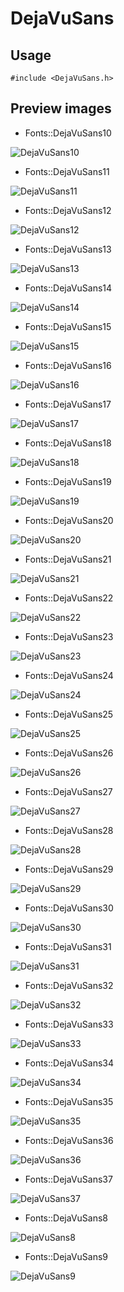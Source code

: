 DejaVuSans
==========

Usage
------

    #include <DejaVuSans.h>

Preview images
--------------
* Fonts::DejaVuSans10 

![DejaVuSans10](https://raw.githubusercontent.com/Cariad/DejaVuSans/master/Preview/DejaVuSans10.png)

* Fonts::DejaVuSans11 

![DejaVuSans11](https://raw.githubusercontent.com/Cariad/DejaVuSans/master/Preview/DejaVuSans11.png)

* Fonts::DejaVuSans12 

![DejaVuSans12](https://raw.githubusercontent.com/Cariad/DejaVuSans/master/Preview/DejaVuSans12.png)

* Fonts::DejaVuSans13 

![DejaVuSans13](https://raw.githubusercontent.com/Cariad/DejaVuSans/master/Preview/DejaVuSans13.png)

* Fonts::DejaVuSans14 

![DejaVuSans14](https://raw.githubusercontent.com/Cariad/DejaVuSans/master/Preview/DejaVuSans14.png)

* Fonts::DejaVuSans15 

![DejaVuSans15](https://raw.githubusercontent.com/Cariad/DejaVuSans/master/Preview/DejaVuSans15.png)

* Fonts::DejaVuSans16 

![DejaVuSans16](https://raw.githubusercontent.com/Cariad/DejaVuSans/master/Preview/DejaVuSans16.png)

* Fonts::DejaVuSans17 

![DejaVuSans17](https://raw.githubusercontent.com/Cariad/DejaVuSans/master/Preview/DejaVuSans17.png)

* Fonts::DejaVuSans18 

![DejaVuSans18](https://raw.githubusercontent.com/Cariad/DejaVuSans/master/Preview/DejaVuSans18.png)

* Fonts::DejaVuSans19 

![DejaVuSans19](https://raw.githubusercontent.com/Cariad/DejaVuSans/master/Preview/DejaVuSans19.png)

* Fonts::DejaVuSans20 

![DejaVuSans20](https://raw.githubusercontent.com/Cariad/DejaVuSans/master/Preview/DejaVuSans20.png)

* Fonts::DejaVuSans21 

![DejaVuSans21](https://raw.githubusercontent.com/Cariad/DejaVuSans/master/Preview/DejaVuSans21.png)

* Fonts::DejaVuSans22 

![DejaVuSans22](https://raw.githubusercontent.com/Cariad/DejaVuSans/master/Preview/DejaVuSans22.png)

* Fonts::DejaVuSans23 

![DejaVuSans23](https://raw.githubusercontent.com/Cariad/DejaVuSans/master/Preview/DejaVuSans23.png)

* Fonts::DejaVuSans24 

![DejaVuSans24](https://raw.githubusercontent.com/Cariad/DejaVuSans/master/Preview/DejaVuSans24.png)

* Fonts::DejaVuSans25 

![DejaVuSans25](https://raw.githubusercontent.com/Cariad/DejaVuSans/master/Preview/DejaVuSans25.png)

* Fonts::DejaVuSans26 

![DejaVuSans26](https://raw.githubusercontent.com/Cariad/DejaVuSans/master/Preview/DejaVuSans26.png)

* Fonts::DejaVuSans27 

![DejaVuSans27](https://raw.githubusercontent.com/Cariad/DejaVuSans/master/Preview/DejaVuSans27.png)

* Fonts::DejaVuSans28 

![DejaVuSans28](https://raw.githubusercontent.com/Cariad/DejaVuSans/master/Preview/DejaVuSans28.png)

* Fonts::DejaVuSans29 

![DejaVuSans29](https://raw.githubusercontent.com/Cariad/DejaVuSans/master/Preview/DejaVuSans29.png)

* Fonts::DejaVuSans30 

![DejaVuSans30](https://raw.githubusercontent.com/Cariad/DejaVuSans/master/Preview/DejaVuSans30.png)

* Fonts::DejaVuSans31 

![DejaVuSans31](https://raw.githubusercontent.com/Cariad/DejaVuSans/master/Preview/DejaVuSans31.png)

* Fonts::DejaVuSans32 

![DejaVuSans32](https://raw.githubusercontent.com/Cariad/DejaVuSans/master/Preview/DejaVuSans32.png)

* Fonts::DejaVuSans33 

![DejaVuSans33](https://raw.githubusercontent.com/Cariad/DejaVuSans/master/Preview/DejaVuSans33.png)

* Fonts::DejaVuSans34 

![DejaVuSans34](https://raw.githubusercontent.com/Cariad/DejaVuSans/master/Preview/DejaVuSans34.png)

* Fonts::DejaVuSans35 

![DejaVuSans35](https://raw.githubusercontent.com/Cariad/DejaVuSans/master/Preview/DejaVuSans35.png)

* Fonts::DejaVuSans36 

![DejaVuSans36](https://raw.githubusercontent.com/Cariad/DejaVuSans/master/Preview/DejaVuSans36.png)

* Fonts::DejaVuSans37 

![DejaVuSans37](https://raw.githubusercontent.com/Cariad/DejaVuSans/master/Preview/DejaVuSans37.png)

* Fonts::DejaVuSans8 

![DejaVuSans8](https://raw.githubusercontent.com/Cariad/DejaVuSans/master/Preview/DejaVuSans8.png)

* Fonts::DejaVuSans9 

![DejaVuSans9](https://raw.githubusercontent.com/Cariad/DejaVuSans/master/Preview/DejaVuSans9.png)

